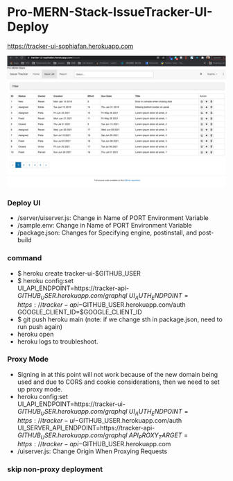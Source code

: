 # Pro-MERN-Stack-IssueTracker-UI-Deploy

https://tracker-ui-sophiafan.herokuapp.com

![ui](/Readme_images/uipage.png)

### Deploy UI
* /server/uiserver.js: Change in Name of PORT Environment Variable
* /sample.env: Change in Name of PORT Environment Variable
* /package.json: Changes for Specifying engine, postinstall, and post-build

### command
* $ heroku create tracker-ui-$GITHUB_USER
* $ heroku config:set \
UI_API_ENDPOINT=https://tracker-api-$GITHUB_USER.herokuapp.com/graphql \
UI_AUTH_ENDPOINT=https://tracker-api-$GITHUB_USER.herokuapp.com/auth \
GOOGLE_CLIENT_ID=$GOOGLE_CLIENT_ID
* $ git push heroku main (note: if we change sth in package.json, need to run push again)
* heroku open
* heroku logs to troubleshoot.

### Proxy Mode
*  Signing in at this point will not work because of the new domain being used and due to CORS and cookie considerations, then we need to set up proxy mode.
*  heroku config:set \
UI_API_ENDPOINT=https://tracker-ui-$GITHUB_USER.herokuapp.com/graphql \
UI_AUTH_ENDPOINT=https://tracker-ui-$GITHUB_USER.herokuapp.com/auth \
UI_SERVER_API_ENDPOINT=https://tracker-api-$GITHUB_USER.herokuapp.com/graphql \
API_PROXY_TARGET=https://tracker-api-$GITHUB_USER.herokuapp.com
* /uiserver.js: Change Origin When Proxying Requests

### skip non-proxy deployment